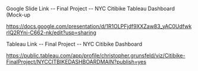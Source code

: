 Google Slide Link -- Final Project -- NYC Citibike Tableau Dashboard (Mock-up

https://docs.google.com/presentation/d/1R1OLPFjdf9XXZaw83_yAC0UdfwkrlQ2RYni-C662-nk/edit?usp=sharing


Tableau Link -- Final Project -- NYC Citibike Dashboard

https://public.tableau.com/app/profile/christopher.grunsfeld/viz/Citibike-FinalProject/NYCCITBIKEDASHBOARDMAIN?publish=yes


